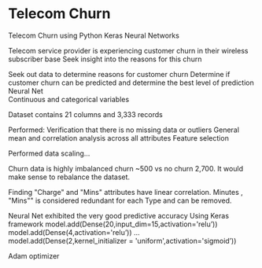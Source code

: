 # Telecom Churn
Telecom Churn using Python Keras Neural Networks


Telecom service provider is experiencing customer churn in their wireless subscriber base
Seek insight into the reasons for this churn


Seek out data to determine reasons for customer churn
Determine if customer churn can be predicted and determine the best level of prediction
Neural Net  
Continuous and categorical variables

Dataset contains 21 columns and 3,333 records


Performed:
Verification that there is no missing data or outliers
General mean and correlation analysis across all attributes
Feature selection

Performed data scaling…


Churn data is highly imbalanced churn ~500 vs no churn 2,700. 
It would make sense to rebalance the dataset.

Finding "Charge" and "Mins" attributes have linear correlation.
Minutes , "Mins"" is considered redundant for each Type and can be removed. 


Neural Net exhibited the very good predictive accuracy
Using Keras framework
model.add(Dense(20,input_dim=15,activation='relu’))
model.add(Dense(4,activation='relu’)) 
…
model.add(Dense(2,kernel_initializer = 'uniform',activation='sigmoid’)) 

Adam optimizer



